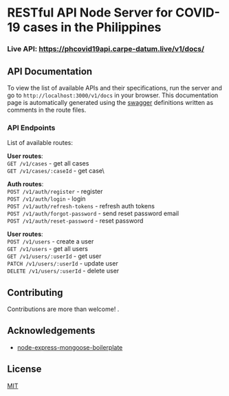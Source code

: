 # RESTful API Node Server for COVID-19 cases in the Philippines

### Live API: https://phcovid19api.carpe-datum.live/v1/docs/

## API Documentation

To view the list of available APIs and their specifications, run the server and go to `http://localhost:3000/v1/docs` in your browser. This documentation page is automatically generated using the [swagger](https://swagger.io/) definitions written as comments in the route files.

### API Endpoints

List of available routes:

**User routes**:\
`GET /v1/cases` - get all cases\
`GET /v1/cases/:caseId` - get case\

**Auth routes**:\
`POST /v1/auth/register` - register\
`POST /v1/auth/login` - login\
`POST /v1/auth/refresh-tokens` - refresh auth tokens\
`POST /v1/auth/forgot-password` - send reset password email\
`POST /v1/auth/reset-password` - reset password

**User routes**:\
`POST /v1/users` - create a user\
`GET /v1/users` - get all users\
`GET /v1/users/:userId` - get user\
`PATCH /v1/users/:userId` - update user\
`DELETE /v1/users/:userId` - delete user

## Contributing

Contributions are more than welcome! .

## Acknowledgements

- [node-express-mongoose-boilerplate](https://github.com/hagopj13/node-express-mongoose-boilerplate)

## License

[MIT](LICENSE)
